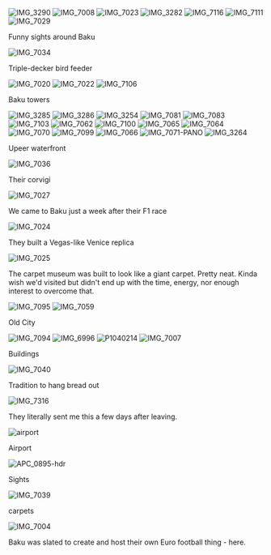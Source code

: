 ![IMG_3290][baku1]
![IMG_7008][baku2]
![IMG_7023][baku3]
![IMG_3282][baku4]
![IMG_7116][baku5]
![IMG_7111][baku6]
![IMG_7029][baku7]

Funny sights around Baku

[baku1]: ./photos/IMG_3290.jpg
[baku2]: ./photos/IMG_7008.jpg
[baku3]: ./photos/IMG_7023.jpg
[baku4]: ./photos/IMG_3282.jpg
[baku5]: ./photos/IMG_7116.jpg
[baku6]: ./photos/IMG_7111.jpg
[baku7]: ./photos/IMG_7029.jpg


![IMG_7034][baku11]

Triple-decker bird feeder

[baku11]: ./photos/IMG_7034.jpg


![IMG_7020][baku12]
![IMG_7022][baku13]
![IMG_7106][baku14]

Baku towers

[baku12]: ./photos/IMG_7020.jpg
[baku13]: ./photos/IMG_7022.jpg
[baku14]: ./photos/IMG_7106.jpg


![IMG_3285][baku15]
![IMG_3286][baku16]
![IMG_3254][baku17]
![IMG_7081][baku18]
![IMG_7083][baku19]
![IMG_7103][baku20]
![IMG_7062][baku21]
![IMG_7100][baku22]
![IMG_7065][baku23]
![IMG_7064][baku24]
![IMG_7070][baku25]
![IMG_7099][baku26]
![IMG_7066][baku27]
![IMG_7071-PANO][baku28]
![IMG_3264][baku29]

Upeer waterfront

[baku15]: ./photos/IMG_3285.jpg
[baku16]: ./photos/IMG_3286.jpg
[baku17]: ./photos/IMG_3254.jpg
[baku18]: ./photos/IMG_7081.jpg
[baku19]: ./photos/IMG_7083.jpg
[baku20]: ./photos/IMG_7103.jpg
[baku21]: ./photos/IMG_7062.jpg
[baku22]: ./photos/IMG_7100.jpg
[baku23]: ./photos/IMG_7065.jpg
[baku24]: ./photos/IMG_7064.jpg
[baku25]: ./photos/IMG_7070.jpg
[baku26]: ./photos/IMG_7099.jpg
[baku27]: ./photos/IMG_7066.jpg
[baku28]: ./photos/IMG_7071-PANO.jpg
[baku29]: ./photos/IMG_3264.jpg


![IMG_7036][baku30]

Their corvigi

[baku30]: ./photos/IMG_7036.jpg


![IMG_7027][baku38]

We came to Baku just a week after their F1 race

[baku38]: ./photos/IMG_7027.jpg


![IMG_7024][baku39]

They built a Vegas-like Venice replica

[baku39]: ./photos/IMG_7024.jpg


![IMG_7025][baku40]

The carpet museum was built to look like a giant carpet. Pretty neat. Kinda wish we'd visited but didn't end up with the time, energy, nor enough interest to overcome that.

[baku40]: ./photos/IMG_7025.jpg


![IMG_7095][baku41]
![IMG_7059][baku42]

Old City

[baku41]: ./photos/IMG_7095.jpg
[baku42]: ./photos/IMG_7059.jpg


![IMG_7094][baku43]
![IMG_6996][baku44]
![P1040214][baku45]
![IMG_7007][baku46]

Buildings

[baku43]: ./photos/IMG_7094.jpg
[baku44]: ./photos/IMG_6996.jpg
[baku45]: ./photos/P1040214.jpg
[baku46]: ./photos/IMG_7007.jpg


![IMG_7040][baku48]

Tradition to hang bread out

[baku48]: ./photos/IMG_7040.jpg


![IMG_7316][baku51]

They literally sent me this a few days after leaving.

[baku51]: ./photos/IMG_7316.jpg


![airport][baku52]

Airport

[baku52]: ./photos/airport.jpg


![APC_0895-hdr][baku55]

Sights

[baku55]: ./photos/APC_0895-hdr.jpg


![IMG_7039][baku62]

carpets

[baku62]: ./photos/IMG_7039.jpg


![IMG_7004][baku63]

Baku was slated to create and host their own Euro football thing - here.

[baku63]: ./photos/IMG_7004.jpg


